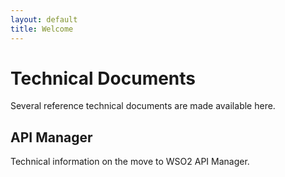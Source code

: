 ```yaml
---
layout: default
title: Welcome
---
```


Technical Documents
===================
Several reference technical documents are made available here.

API Manager
-----------
Technical information on the move to WSO2 API Manager. 
